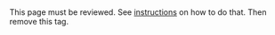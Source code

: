 <div class="alert alert-warning" style="margin: 10px;"><i class="glyphicon glyphicon-warning-sign"></i> This page must be reviewed. See <a href="/review_required.html">instructions</a> on how to do that. Then remove this tag.</div>
